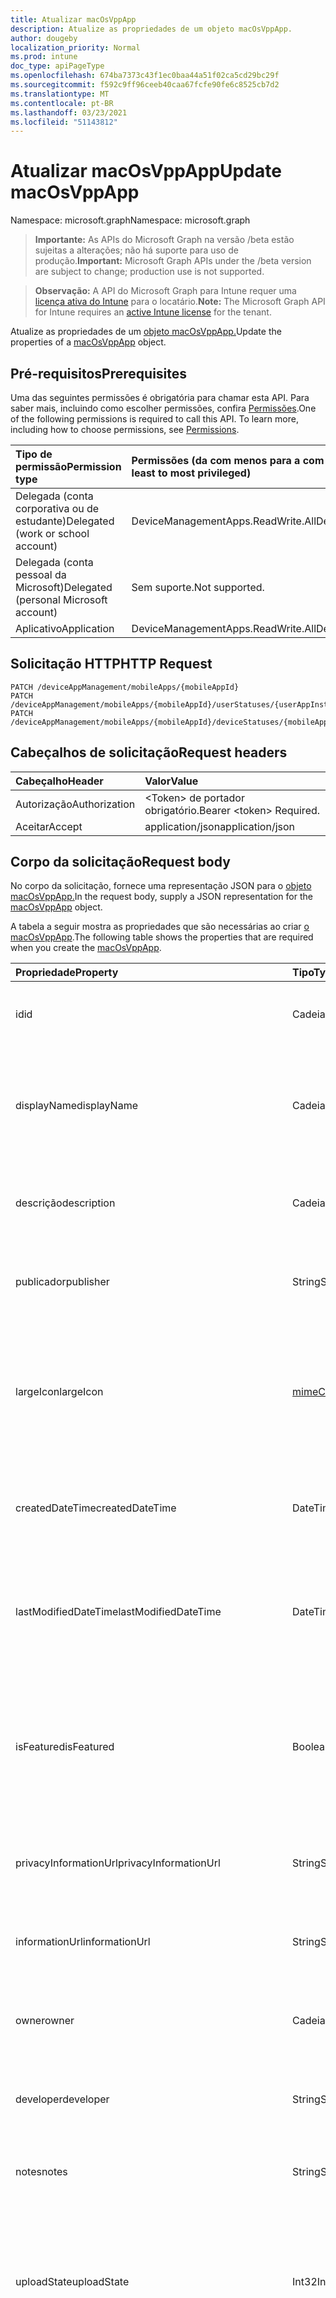 ```yaml
---
title: Atualizar macOsVppApp
description: Atualize as propriedades de um objeto macOsVppApp.
author: dougeby
localization_priority: Normal
ms.prod: intune
doc_type: apiPageType
ms.openlocfilehash: 674ba7373c43f1ec0baa44a51f02ca5cd29bc29f
ms.sourcegitcommit: f592c9ff96ceeb40caa67fcfe90fe6c8525cb7d2
ms.translationtype: MT
ms.contentlocale: pt-BR
ms.lasthandoff: 03/23/2021
ms.locfileid: "51143812"
---
```

# <a name="update-macosvppapp"></a><span data-ttu-id="5bdd4-103">Atualizar macOsVppApp</span><span class="sxs-lookup"><span data-stu-id="5bdd4-103">Update macOsVppApp</span></span>

<span data-ttu-id="5bdd4-104">Namespace: microsoft.graph</span><span class="sxs-lookup"><span data-stu-id="5bdd4-104">Namespace: microsoft.graph</span></span>

> <span data-ttu-id="5bdd4-105">**Importante:** As APIs do Microsoft Graph na versão /beta estão sujeitas a alterações; não há suporte para uso de produção.</span><span class="sxs-lookup"><span data-stu-id="5bdd4-105">**Important:** Microsoft Graph APIs under the /beta version are subject to change; production use is not supported.</span></span>

> <span data-ttu-id="5bdd4-106">**Observação:** A API do Microsoft Graph para Intune requer uma [licença ativa do Intune](https://go.microsoft.com/fwlink/?linkid=839381) para o locatário.</span><span class="sxs-lookup"><span data-stu-id="5bdd4-106">**Note:** The Microsoft Graph API for Intune requires an [active Intune license](https://go.microsoft.com/fwlink/?linkid=839381) for the tenant.</span></span>

<span data-ttu-id="5bdd4-107">Atualize as propriedades de um [objeto macOsVppApp.](../resources/intune-apps-macosvppapp.md)</span><span class="sxs-lookup"><span data-stu-id="5bdd4-107">Update the properties of a [macOsVppApp](../resources/intune-apps-macosvppapp.md) object.</span></span>

## <a name="prerequisites"></a><span data-ttu-id="5bdd4-108">Pré-requisitos</span><span class="sxs-lookup"><span data-stu-id="5bdd4-108">Prerequisites</span></span>
<span data-ttu-id="5bdd4-p101">Uma das seguintes permissões é obrigatória para chamar esta API. Para saber mais, incluindo como escolher permissões, confira [Permissões](/graph/permissions-reference).</span><span class="sxs-lookup"><span data-stu-id="5bdd4-p101">One of the following permissions is required to call this API. To learn more, including how to choose permissions, see [Permissions](/graph/permissions-reference).</span></span>

|<span data-ttu-id="5bdd4-111">Tipo de permissão</span><span class="sxs-lookup"><span data-stu-id="5bdd4-111">Permission type</span></span>|<span data-ttu-id="5bdd4-112">Permissões (da com menos para a com mais privilégios)</span><span class="sxs-lookup"><span data-stu-id="5bdd4-112">Permissions (from least to most privileged)</span></span>|
|:---|:---|
|<span data-ttu-id="5bdd4-113">Delegada (conta corporativa ou de estudante)</span><span class="sxs-lookup"><span data-stu-id="5bdd4-113">Delegated (work or school account)</span></span>|<span data-ttu-id="5bdd4-114">DeviceManagementApps.ReadWrite.All</span><span class="sxs-lookup"><span data-stu-id="5bdd4-114">DeviceManagementApps.ReadWrite.All</span></span>|
|<span data-ttu-id="5bdd4-115">Delegada (conta pessoal da Microsoft)</span><span class="sxs-lookup"><span data-stu-id="5bdd4-115">Delegated (personal Microsoft account)</span></span>|<span data-ttu-id="5bdd4-116">Sem suporte.</span><span class="sxs-lookup"><span data-stu-id="5bdd4-116">Not supported.</span></span>|
|<span data-ttu-id="5bdd4-117">Aplicativo</span><span class="sxs-lookup"><span data-stu-id="5bdd4-117">Application</span></span>|<span data-ttu-id="5bdd4-118">DeviceManagementApps.ReadWrite.All</span><span class="sxs-lookup"><span data-stu-id="5bdd4-118">DeviceManagementApps.ReadWrite.All</span></span>|

## <a name="http-request"></a><span data-ttu-id="5bdd4-119">Solicitação HTTP</span><span class="sxs-lookup"><span data-stu-id="5bdd4-119">HTTP Request</span></span>
<!-- {
  "blockType": "ignored"
}
-->
``` http
PATCH /deviceAppManagement/mobileApps/{mobileAppId}
PATCH /deviceAppManagement/mobileApps/{mobileAppId}/userStatuses/{userAppInstallStatusId}/app
PATCH /deviceAppManagement/mobileApps/{mobileAppId}/deviceStatuses/{mobileAppInstallStatusId}/app
```

## <a name="request-headers"></a><span data-ttu-id="5bdd4-120">Cabeçalhos de solicitação</span><span class="sxs-lookup"><span data-stu-id="5bdd4-120">Request headers</span></span>
|<span data-ttu-id="5bdd4-121">Cabeçalho</span><span class="sxs-lookup"><span data-stu-id="5bdd4-121">Header</span></span>|<span data-ttu-id="5bdd4-122">Valor</span><span class="sxs-lookup"><span data-stu-id="5bdd4-122">Value</span></span>|
|:---|:---|
|<span data-ttu-id="5bdd4-123">Autorização</span><span class="sxs-lookup"><span data-stu-id="5bdd4-123">Authorization</span></span>|<span data-ttu-id="5bdd4-124">&lt;Token&gt; de portador obrigatório.</span><span class="sxs-lookup"><span data-stu-id="5bdd4-124">Bearer &lt;token&gt; Required.</span></span>|
|<span data-ttu-id="5bdd4-125">Aceitar</span><span class="sxs-lookup"><span data-stu-id="5bdd4-125">Accept</span></span>|<span data-ttu-id="5bdd4-126">application/json</span><span class="sxs-lookup"><span data-stu-id="5bdd4-126">application/json</span></span>|

## <a name="request-body"></a><span data-ttu-id="5bdd4-127">Corpo da solicitação</span><span class="sxs-lookup"><span data-stu-id="5bdd4-127">Request body</span></span>
<span data-ttu-id="5bdd4-128">No corpo da solicitação, fornece uma representação JSON para o [objeto macOsVppApp.](../resources/intune-apps-macosvppapp.md)</span><span class="sxs-lookup"><span data-stu-id="5bdd4-128">In the request body, supply a JSON representation for the [macOsVppApp](../resources/intune-apps-macosvppapp.md) object.</span></span>

<span data-ttu-id="5bdd4-129">A tabela a seguir mostra as propriedades que são necessárias ao criar [o macOsVppApp](../resources/intune-apps-macosvppapp.md).</span><span class="sxs-lookup"><span data-stu-id="5bdd4-129">The following table shows the properties that are required when you create the [macOsVppApp](../resources/intune-apps-macosvppapp.md).</span></span>

|<span data-ttu-id="5bdd4-130">Propriedade</span><span class="sxs-lookup"><span data-stu-id="5bdd4-130">Property</span></span>|<span data-ttu-id="5bdd4-131">Tipo</span><span class="sxs-lookup"><span data-stu-id="5bdd4-131">Type</span></span>|<span data-ttu-id="5bdd4-132">Descrição</span><span class="sxs-lookup"><span data-stu-id="5bdd4-132">Description</span></span>|
|:---|:---|:---|
|<span data-ttu-id="5bdd4-133">id</span><span class="sxs-lookup"><span data-stu-id="5bdd4-133">id</span></span>|<span data-ttu-id="5bdd4-134">Cadeia de caracteres</span><span class="sxs-lookup"><span data-stu-id="5bdd4-134">String</span></span>|<span data-ttu-id="5bdd4-135">Chave da entidade.</span><span class="sxs-lookup"><span data-stu-id="5bdd4-135">Key of the entity.</span></span> <span data-ttu-id="5bdd4-136">Herdado de [mobileApp](../resources/intune-shared-mobileapp.md)</span><span class="sxs-lookup"><span data-stu-id="5bdd4-136">Inherited from [mobileApp](../resources/intune-shared-mobileapp.md)</span></span>|
|<span data-ttu-id="5bdd4-137">displayName</span><span class="sxs-lookup"><span data-stu-id="5bdd4-137">displayName</span></span>|<span data-ttu-id="5bdd4-138">Cadeia de caracteres</span><span class="sxs-lookup"><span data-stu-id="5bdd4-138">String</span></span>|<span data-ttu-id="5bdd4-139">O título do aplicativo importado ou definido pelo administrador.</span><span class="sxs-lookup"><span data-stu-id="5bdd4-139">The admin provided or imported title of the app.</span></span> <span data-ttu-id="5bdd4-140">Herdado de [mobileApp](../resources/intune-shared-mobileapp.md)</span><span class="sxs-lookup"><span data-stu-id="5bdd4-140">Inherited from [mobileApp](../resources/intune-shared-mobileapp.md)</span></span>|
|<span data-ttu-id="5bdd4-141">descrição</span><span class="sxs-lookup"><span data-stu-id="5bdd4-141">description</span></span>|<span data-ttu-id="5bdd4-142">Cadeia de caracteres</span><span class="sxs-lookup"><span data-stu-id="5bdd4-142">String</span></span>|<span data-ttu-id="5bdd4-143">A descrição do aplicativo.</span><span class="sxs-lookup"><span data-stu-id="5bdd4-143">The description of the app.</span></span> <span data-ttu-id="5bdd4-144">Herdado de [mobileApp](../resources/intune-shared-mobileapp.md)</span><span class="sxs-lookup"><span data-stu-id="5bdd4-144">Inherited from [mobileApp](../resources/intune-shared-mobileapp.md)</span></span>|
|<span data-ttu-id="5bdd4-145">publicador</span><span class="sxs-lookup"><span data-stu-id="5bdd4-145">publisher</span></span>|<span data-ttu-id="5bdd4-146">String</span><span class="sxs-lookup"><span data-stu-id="5bdd4-146">String</span></span>|<span data-ttu-id="5bdd4-147">O publicador do aplicativo.</span><span class="sxs-lookup"><span data-stu-id="5bdd4-147">The publisher of the app.</span></span> <span data-ttu-id="5bdd4-148">Herdado de [mobileApp](../resources/intune-shared-mobileapp.md)</span><span class="sxs-lookup"><span data-stu-id="5bdd4-148">Inherited from [mobileApp](../resources/intune-shared-mobileapp.md)</span></span>|
|<span data-ttu-id="5bdd4-149">largeIcon</span><span class="sxs-lookup"><span data-stu-id="5bdd4-149">largeIcon</span></span>|[<span data-ttu-id="5bdd4-150">mimeContent</span><span class="sxs-lookup"><span data-stu-id="5bdd4-150">mimeContent</span></span>](../resources/intune-shared-mimecontent.md)|<span data-ttu-id="5bdd4-151">O ícone grande, a ser exibido nos detalhes do aplicativo e usado para o carregamento do ícone.</span><span class="sxs-lookup"><span data-stu-id="5bdd4-151">The large icon, to be displayed in the app details and used for upload of the icon.</span></span> <span data-ttu-id="5bdd4-152">Herdado de [mobileApp](../resources/intune-shared-mobileapp.md)</span><span class="sxs-lookup"><span data-stu-id="5bdd4-152">Inherited from [mobileApp](../resources/intune-shared-mobileapp.md)</span></span>|
|<span data-ttu-id="5bdd4-153">createdDateTime</span><span class="sxs-lookup"><span data-stu-id="5bdd4-153">createdDateTime</span></span>|<span data-ttu-id="5bdd4-154">DateTimeOffset</span><span class="sxs-lookup"><span data-stu-id="5bdd4-154">DateTimeOffset</span></span>|<span data-ttu-id="5bdd4-155">A data e a hora da criação do aplicativo.</span><span class="sxs-lookup"><span data-stu-id="5bdd4-155">The date and time the app was created.</span></span> <span data-ttu-id="5bdd4-156">Herdado de [mobileApp](../resources/intune-shared-mobileapp.md)</span><span class="sxs-lookup"><span data-stu-id="5bdd4-156">Inherited from [mobileApp](../resources/intune-shared-mobileapp.md)</span></span>|
|<span data-ttu-id="5bdd4-157">lastModifiedDateTime</span><span class="sxs-lookup"><span data-stu-id="5bdd4-157">lastModifiedDateTime</span></span>|<span data-ttu-id="5bdd4-158">DateTimeOffset</span><span class="sxs-lookup"><span data-stu-id="5bdd4-158">DateTimeOffset</span></span>|<span data-ttu-id="5bdd4-159">A data e a hora que o aplicativo foi modificado pela última vez.</span><span class="sxs-lookup"><span data-stu-id="5bdd4-159">The date and time the app was last modified.</span></span> <span data-ttu-id="5bdd4-160">Herdado de [mobileApp](../resources/intune-shared-mobileapp.md)</span><span class="sxs-lookup"><span data-stu-id="5bdd4-160">Inherited from [mobileApp](../resources/intune-shared-mobileapp.md)</span></span>|
|<span data-ttu-id="5bdd4-161">isFeatured</span><span class="sxs-lookup"><span data-stu-id="5bdd4-161">isFeatured</span></span>|<span data-ttu-id="5bdd4-162">Boolean</span><span class="sxs-lookup"><span data-stu-id="5bdd4-162">Boolean</span></span>|<span data-ttu-id="5bdd4-163">O valor que indica se o aplicativo está marcado como em destaque pelo administrador. Herdado de [mobileApp](../resources/intune-shared-mobileapp.md)</span><span class="sxs-lookup"><span data-stu-id="5bdd4-163">The value indicating whether the app is marked as featured by the admin. Inherited from [mobileApp](../resources/intune-shared-mobileapp.md)</span></span>|
|<span data-ttu-id="5bdd4-164">privacyInformationUrl</span><span class="sxs-lookup"><span data-stu-id="5bdd4-164">privacyInformationUrl</span></span>|<span data-ttu-id="5bdd4-165">String</span><span class="sxs-lookup"><span data-stu-id="5bdd4-165">String</span></span>|<span data-ttu-id="5bdd4-166">A URL da declaração de privacidade.</span><span class="sxs-lookup"><span data-stu-id="5bdd4-166">The privacy statement Url.</span></span> <span data-ttu-id="5bdd4-167">Herdado de [mobileApp](../resources/intune-shared-mobileapp.md)</span><span class="sxs-lookup"><span data-stu-id="5bdd4-167">Inherited from [mobileApp](../resources/intune-shared-mobileapp.md)</span></span>|
|<span data-ttu-id="5bdd4-168">informationUrl</span><span class="sxs-lookup"><span data-stu-id="5bdd4-168">informationUrl</span></span>|<span data-ttu-id="5bdd4-169">String</span><span class="sxs-lookup"><span data-stu-id="5bdd4-169">String</span></span>|<span data-ttu-id="5bdd4-170">A URL de informações adicionais.</span><span class="sxs-lookup"><span data-stu-id="5bdd4-170">The more information Url.</span></span> <span data-ttu-id="5bdd4-171">Herdado de [mobileApp](../resources/intune-shared-mobileapp.md)</span><span class="sxs-lookup"><span data-stu-id="5bdd4-171">Inherited from [mobileApp](../resources/intune-shared-mobileapp.md)</span></span>|
|<span data-ttu-id="5bdd4-172">owner</span><span class="sxs-lookup"><span data-stu-id="5bdd4-172">owner</span></span>|<span data-ttu-id="5bdd4-173">Cadeia de caracteres</span><span class="sxs-lookup"><span data-stu-id="5bdd4-173">String</span></span>|<span data-ttu-id="5bdd4-174">O proprietário do conteúdo.</span><span class="sxs-lookup"><span data-stu-id="5bdd4-174">The owner of the app.</span></span> <span data-ttu-id="5bdd4-175">Herdado de [mobileApp](../resources/intune-shared-mobileapp.md)</span><span class="sxs-lookup"><span data-stu-id="5bdd4-175">Inherited from [mobileApp](../resources/intune-shared-mobileapp.md)</span></span>|
|<span data-ttu-id="5bdd4-176">developer</span><span class="sxs-lookup"><span data-stu-id="5bdd4-176">developer</span></span>|<span data-ttu-id="5bdd4-177">String</span><span class="sxs-lookup"><span data-stu-id="5bdd4-177">String</span></span>|<span data-ttu-id="5bdd4-178">O desenvolvedor do aplicativo.</span><span class="sxs-lookup"><span data-stu-id="5bdd4-178">The developer of the app.</span></span> <span data-ttu-id="5bdd4-179">Herdado de [mobileApp](../resources/intune-shared-mobileapp.md)</span><span class="sxs-lookup"><span data-stu-id="5bdd4-179">Inherited from [mobileApp](../resources/intune-shared-mobileapp.md)</span></span>|
|<span data-ttu-id="5bdd4-180">notes</span><span class="sxs-lookup"><span data-stu-id="5bdd4-180">notes</span></span>|<span data-ttu-id="5bdd4-181">String</span><span class="sxs-lookup"><span data-stu-id="5bdd4-181">String</span></span>|<span data-ttu-id="5bdd4-182">Anotações do aplicativo.</span><span class="sxs-lookup"><span data-stu-id="5bdd4-182">Notes for the app.</span></span> <span data-ttu-id="5bdd4-183">Herdado de [mobileApp](../resources/intune-shared-mobileapp.md)</span><span class="sxs-lookup"><span data-stu-id="5bdd4-183">Inherited from [mobileApp](../resources/intune-shared-mobileapp.md)</span></span>|
|<span data-ttu-id="5bdd4-184">uploadState</span><span class="sxs-lookup"><span data-stu-id="5bdd4-184">uploadState</span></span>|<span data-ttu-id="5bdd4-185">Int32</span><span class="sxs-lookup"><span data-stu-id="5bdd4-185">Int32</span></span>|<span data-ttu-id="5bdd4-186">O estado de carregamento.</span><span class="sxs-lookup"><span data-stu-id="5bdd4-186">The upload state.</span></span> <span data-ttu-id="5bdd4-187">Os valores possíveis são: 0 - `Not Ready` , 1 - `Ready` , 2 - `Processing` .</span><span class="sxs-lookup"><span data-stu-id="5bdd4-187">Possible values are: 0 - `Not Ready`, 1 - `Ready`, 2 - `Processing`.</span></span> <span data-ttu-id="5bdd4-188">Herdado de [mobileApp](../resources/intune-shared-mobileapp.md)</span><span class="sxs-lookup"><span data-stu-id="5bdd4-188">Inherited from [mobileApp](../resources/intune-shared-mobileapp.md)</span></span>|
|<span data-ttu-id="5bdd4-189">publishingState</span><span class="sxs-lookup"><span data-stu-id="5bdd4-189">publishingState</span></span>|[<span data-ttu-id="5bdd4-190">mobileAppPublishingState</span><span class="sxs-lookup"><span data-stu-id="5bdd4-190">mobileAppPublishingState</span></span>](../resources/intune-apps-mobileapppublishingstate.md)|<span data-ttu-id="5bdd4-191">O estado de publicação do aplicativo.</span><span class="sxs-lookup"><span data-stu-id="5bdd4-191">The publishing state for the app.</span></span> <span data-ttu-id="5bdd4-192">O aplicativo não pode ser assinado, a menos que ele seja publicado.</span><span class="sxs-lookup"><span data-stu-id="5bdd4-192">The app cannot be assigned unless the app is published.</span></span> <span data-ttu-id="5bdd4-193">Herdado de [mobileApp](../resources/intune-shared-mobileapp.md).</span><span class="sxs-lookup"><span data-stu-id="5bdd4-193">Inherited from [mobileApp](../resources/intune-shared-mobileapp.md).</span></span> <span data-ttu-id="5bdd4-194">Os valores possíveis são: `notPublished`, `processing`, `published`.</span><span class="sxs-lookup"><span data-stu-id="5bdd4-194">Possible values are: `notPublished`, `processing`, `published`.</span></span>|
|<span data-ttu-id="5bdd4-195">isAssigned</span><span class="sxs-lookup"><span data-stu-id="5bdd4-195">isAssigned</span></span>|<span data-ttu-id="5bdd4-196">Boolean</span><span class="sxs-lookup"><span data-stu-id="5bdd4-196">Boolean</span></span>|<span data-ttu-id="5bdd4-197">O valor que indica se o aplicativo é atribuído a pelo menos um grupo.</span><span class="sxs-lookup"><span data-stu-id="5bdd4-197">The value indicating whether the app is assigned to at least one group.</span></span> <span data-ttu-id="5bdd4-198">Herdado de [mobileApp](../resources/intune-shared-mobileapp.md)</span><span class="sxs-lookup"><span data-stu-id="5bdd4-198">Inherited from [mobileApp](../resources/intune-shared-mobileapp.md)</span></span>|
|<span data-ttu-id="5bdd4-199">roleScopeTagIds</span><span class="sxs-lookup"><span data-stu-id="5bdd4-199">roleScopeTagIds</span></span>|<span data-ttu-id="5bdd4-200">Coleção de cadeias de caracteres</span><span class="sxs-lookup"><span data-stu-id="5bdd4-200">String collection</span></span>|<span data-ttu-id="5bdd4-201">Lista de ids de marca de escopo para este aplicativo móvel.</span><span class="sxs-lookup"><span data-stu-id="5bdd4-201">List of scope tag ids for this mobile app.</span></span> <span data-ttu-id="5bdd4-202">Herdado de [mobileApp](../resources/intune-shared-mobileapp.md)</span><span class="sxs-lookup"><span data-stu-id="5bdd4-202">Inherited from [mobileApp](../resources/intune-shared-mobileapp.md)</span></span>|
|<span data-ttu-id="5bdd4-203">dependentAppCount</span><span class="sxs-lookup"><span data-stu-id="5bdd4-203">dependentAppCount</span></span>|<span data-ttu-id="5bdd4-204">Int32</span><span class="sxs-lookup"><span data-stu-id="5bdd4-204">Int32</span></span>|<span data-ttu-id="5bdd4-205">O número total de dependências que o aplicativo filho tem.</span><span class="sxs-lookup"><span data-stu-id="5bdd4-205">The total number of dependencies the child app has.</span></span> <span data-ttu-id="5bdd4-206">Herdado de [mobileApp](../resources/intune-shared-mobileapp.md)</span><span class="sxs-lookup"><span data-stu-id="5bdd4-206">Inherited from [mobileApp](../resources/intune-shared-mobileapp.md)</span></span>|
|<span data-ttu-id="5bdd4-207">supersedingAppCount</span><span class="sxs-lookup"><span data-stu-id="5bdd4-207">supersedingAppCount</span></span>|<span data-ttu-id="5bdd4-208">Int32</span><span class="sxs-lookup"><span data-stu-id="5bdd4-208">Int32</span></span>|<span data-ttu-id="5bdd4-209">O número total de aplicativos que esse aplicativo sobressede direta ou indiretamente.</span><span class="sxs-lookup"><span data-stu-id="5bdd4-209">The total number of apps this app directly or indirectly supersedes.</span></span> <span data-ttu-id="5bdd4-210">Herdado de [mobileApp](../resources/intune-shared-mobileapp.md)</span><span class="sxs-lookup"><span data-stu-id="5bdd4-210">Inherited from [mobileApp](../resources/intune-shared-mobileapp.md)</span></span>|
|<span data-ttu-id="5bdd4-211">supersededAppCount</span><span class="sxs-lookup"><span data-stu-id="5bdd4-211">supersededAppCount</span></span>|<span data-ttu-id="5bdd4-212">Int32</span><span class="sxs-lookup"><span data-stu-id="5bdd4-212">Int32</span></span>|<span data-ttu-id="5bdd4-213">O número total de aplicativos pelos quais esse aplicativo é, direta ou indiretamente, é suplido.</span><span class="sxs-lookup"><span data-stu-id="5bdd4-213">The total number of apps this app is directly or indirectly superseded by.</span></span> <span data-ttu-id="5bdd4-214">Herdado de [mobileApp](../resources/intune-shared-mobileapp.md)</span><span class="sxs-lookup"><span data-stu-id="5bdd4-214">Inherited from [mobileApp](../resources/intune-shared-mobileapp.md)</span></span>|
|<span data-ttu-id="5bdd4-215">usedLicenseCount</span><span class="sxs-lookup"><span data-stu-id="5bdd4-215">usedLicenseCount</span></span>|<span data-ttu-id="5bdd4-216">Int32</span><span class="sxs-lookup"><span data-stu-id="5bdd4-216">Int32</span></span>|<span data-ttu-id="5bdd4-217">O número de aplicativos VPP em uso.</span><span class="sxs-lookup"><span data-stu-id="5bdd4-217">The number of VPP licenses in use.</span></span>|
|<span data-ttu-id="5bdd4-218">totalLicenseCount</span><span class="sxs-lookup"><span data-stu-id="5bdd4-218">totalLicenseCount</span></span>|<span data-ttu-id="5bdd4-219">Int32</span><span class="sxs-lookup"><span data-stu-id="5bdd4-219">Int32</span></span>|<span data-ttu-id="5bdd4-220">O número total de licenças VPP.</span><span class="sxs-lookup"><span data-stu-id="5bdd4-220">The total number of VPP licenses.</span></span>|
|<span data-ttu-id="5bdd4-221">releaseDateTime</span><span class="sxs-lookup"><span data-stu-id="5bdd4-221">releaseDateTime</span></span>|<span data-ttu-id="5bdd4-222">DateTimeOffset</span><span class="sxs-lookup"><span data-stu-id="5bdd4-222">DateTimeOffset</span></span>|<span data-ttu-id="5bdd4-223">A data e a hora de lançamento do aplicativo VPP.</span><span class="sxs-lookup"><span data-stu-id="5bdd4-223">The VPP application release date and time.</span></span>|
|<span data-ttu-id="5bdd4-224">appStoreUrl</span><span class="sxs-lookup"><span data-stu-id="5bdd4-224">appStoreUrl</span></span>|<span data-ttu-id="5bdd4-225">String</span><span class="sxs-lookup"><span data-stu-id="5bdd4-225">String</span></span>|<span data-ttu-id="5bdd4-226">A URL da loja.</span><span class="sxs-lookup"><span data-stu-id="5bdd4-226">The store URL.</span></span>|
|<span data-ttu-id="5bdd4-227">licensingType</span><span class="sxs-lookup"><span data-stu-id="5bdd4-227">licensingType</span></span>|[<span data-ttu-id="5bdd4-228">vppLicensingType</span><span class="sxs-lookup"><span data-stu-id="5bdd4-228">vppLicensingType</span></span>](../resources/intune-apps-vpplicensingtype.md)|<span data-ttu-id="5bdd4-229">O tipo de licença com suporte.</span><span class="sxs-lookup"><span data-stu-id="5bdd4-229">The supported License Type.</span></span>|
|<span data-ttu-id="5bdd4-230">vppTokenOrganizationName</span><span class="sxs-lookup"><span data-stu-id="5bdd4-230">vppTokenOrganizationName</span></span>|<span data-ttu-id="5bdd4-231">String</span><span class="sxs-lookup"><span data-stu-id="5bdd4-231">String</span></span>|<span data-ttu-id="5bdd4-232">A organização associada ao Token do Programa de Compra por Volume da Apple</span><span class="sxs-lookup"><span data-stu-id="5bdd4-232">The organization associated with the Apple Volume Purchase Program Token</span></span>|
|<span data-ttu-id="5bdd4-233">vppTokenAccountType</span><span class="sxs-lookup"><span data-stu-id="5bdd4-233">vppTokenAccountType</span></span>|[<span data-ttu-id="5bdd4-234">vppTokenAccountType</span><span class="sxs-lookup"><span data-stu-id="5bdd4-234">vppTokenAccountType</span></span>](../resources/intune-shared-vpptokenaccounttype.md)|<span data-ttu-id="5bdd4-235">O tipo de programa de compra por volume ao qual o Token do Programa de Compra por Volume da Apple especificado está associado.</span><span class="sxs-lookup"><span data-stu-id="5bdd4-235">The type of volume purchase program which the given Apple Volume Purchase Program Token is associated with.</span></span> <span data-ttu-id="5bdd4-236">Os valores possíveis são: `business`, `education`.</span><span class="sxs-lookup"><span data-stu-id="5bdd4-236">Possible values are: `business`, `education`.</span></span> <span data-ttu-id="5bdd4-237">Os valores possíveis são: `business`, `education`.</span><span class="sxs-lookup"><span data-stu-id="5bdd4-237">Possible values are: `business`, `education`.</span></span>|
|<span data-ttu-id="5bdd4-238">vppTokenAppleId</span><span class="sxs-lookup"><span data-stu-id="5bdd4-238">vppTokenAppleId</span></span>|<span data-ttu-id="5bdd4-239">String</span><span class="sxs-lookup"><span data-stu-id="5bdd4-239">String</span></span>|<span data-ttu-id="5bdd4-240">O Apple Id associado ao Token do Programa de Compra de Volume da Apple.</span><span class="sxs-lookup"><span data-stu-id="5bdd4-240">The Apple Id associated with the given Apple Volume Purchase Program Token.</span></span>|
|<span data-ttu-id="5bdd4-241">bundleId</span><span class="sxs-lookup"><span data-stu-id="5bdd4-241">bundleId</span></span>|<span data-ttu-id="5bdd4-242">String</span><span class="sxs-lookup"><span data-stu-id="5bdd4-242">String</span></span>|<span data-ttu-id="5bdd4-243">O Nome da Identidade.</span><span class="sxs-lookup"><span data-stu-id="5bdd4-243">The Identity Name.</span></span>|
|<span data-ttu-id="5bdd4-244">vppTokenId</span><span class="sxs-lookup"><span data-stu-id="5bdd4-244">vppTokenId</span></span>|<span data-ttu-id="5bdd4-245">Cadeia de caracteres</span><span class="sxs-lookup"><span data-stu-id="5bdd4-245">String</span></span>|<span data-ttu-id="5bdd4-246">Identificador do token VPP associado a este aplicativo.</span><span class="sxs-lookup"><span data-stu-id="5bdd4-246">Identifier of the VPP token associated with this app.</span></span>|
|<span data-ttu-id="5bdd4-247">revokeLicenseActionResults</span><span class="sxs-lookup"><span data-stu-id="5bdd4-247">revokeLicenseActionResults</span></span>|<span data-ttu-id="5bdd4-248">[coleção macOsVppAppRevokeLicensesActionResult](../resources/intune-apps-macosvppapprevokelicensesactionresult.md)</span><span class="sxs-lookup"><span data-stu-id="5bdd4-248">[macOsVppAppRevokeLicensesActionResult](../resources/intune-apps-macosvppapprevokelicensesactionresult.md) collection</span></span>|<span data-ttu-id="5bdd4-249">Resultados de revogar ações de licença neste aplicativo.</span><span class="sxs-lookup"><span data-stu-id="5bdd4-249">Results of revoke license actions on this app.</span></span>|



## <a name="response"></a><span data-ttu-id="5bdd4-250">Resposta</span><span class="sxs-lookup"><span data-stu-id="5bdd4-250">Response</span></span>
<span data-ttu-id="5bdd4-251">Se tiver êxito, este método retornará um código de resposta e um `200 OK` [objeto macOsVppApp](../resources/intune-apps-macosvppapp.md) atualizado no corpo da resposta.</span><span class="sxs-lookup"><span data-stu-id="5bdd4-251">If successful, this method returns a `200 OK` response code and an updated [macOsVppApp](../resources/intune-apps-macosvppapp.md) object in the response body.</span></span>

## <a name="example"></a><span data-ttu-id="5bdd4-252">Exemplo</span><span class="sxs-lookup"><span data-stu-id="5bdd4-252">Example</span></span>

### <a name="request"></a><span data-ttu-id="5bdd4-253">Solicitação</span><span class="sxs-lookup"><span data-stu-id="5bdd4-253">Request</span></span>
<span data-ttu-id="5bdd4-254">Este é um exemplo da solicitação.</span><span class="sxs-lookup"><span data-stu-id="5bdd4-254">Here is an example of the request.</span></span>
``` http
PATCH https://graph.microsoft.com/beta/deviceAppManagement/mobileApps/{mobileAppId}
Content-type: application/json
Content-length: 1926

{
  "@odata.type": "#microsoft.graph.macOsVppApp",
  "displayName": "Display Name value",
  "description": "Description value",
  "publisher": "Publisher value",
  "largeIcon": {
    "@odata.type": "microsoft.graph.mimeContent",
    "type": "Type value",
    "value": "dmFsdWU="
  },
  "isFeatured": true,
  "privacyInformationUrl": "https://example.com/privacyInformationUrl/",
  "informationUrl": "https://example.com/informationUrl/",
  "owner": "Owner value",
  "developer": "Developer value",
  "notes": "Notes value",
  "uploadState": 11,
  "publishingState": "processing",
  "isAssigned": true,
  "roleScopeTagIds": [
    "Role Scope Tag Ids value"
  ],
  "dependentAppCount": 1,
  "supersedingAppCount": 3,
  "supersededAppCount": 2,
  "usedLicenseCount": 0,
  "totalLicenseCount": 1,
  "releaseDateTime": "2017-01-01T00:01:34.7470482-08:00",
  "appStoreUrl": "https://example.com/appStoreUrl/",
  "licensingType": {
    "@odata.type": "microsoft.graph.vppLicensingType",
    "supportUserLicensing": true,
    "supportDeviceLicensing": true,
    "supportsUserLicensing": true,
    "supportsDeviceLicensing": true
  },
  "vppTokenOrganizationName": "Vpp Token Organization Name value",
  "vppTokenAccountType": "education",
  "vppTokenAppleId": "Vpp Token Apple Id value",
  "bundleId": "Bundle Id value",
  "vppTokenId": "Vpp Token Id value",
  "revokeLicenseActionResults": [
    {
      "@odata.type": "microsoft.graph.macOsVppAppRevokeLicensesActionResult",
      "userId": "User Id value",
      "managedDeviceId": "Managed Device Id value",
      "totalLicensesCount": 2,
      "failedLicensesCount": 3,
      "actionFailureReason": "appleFailure",
      "actionName": "Action Name value",
      "actionState": "pending",
      "startDateTime": "2016-12-31T23:58:46.7156189-08:00",
      "lastUpdatedDateTime": "2017-01-01T00:00:56.8321556-08:00"
    }
  ]
}
```

### <a name="response"></a><span data-ttu-id="5bdd4-255">Resposta</span><span class="sxs-lookup"><span data-stu-id="5bdd4-255">Response</span></span>
<span data-ttu-id="5bdd4-p122">Veja a seguir um exemplo da resposta. Observação: o objeto response mostrado aqui pode estar truncado por motivos de concisão. Todas as propriedades serão retornadas de uma chamada real.</span><span class="sxs-lookup"><span data-stu-id="5bdd4-p122">Here is an example of the response. Note: The response object shown here may be truncated for brevity. All of the properties will be returned from an actual call.</span></span>
``` http
HTTP/1.1 200 OK
Content-Type: application/json
Content-Length: 2098

{
  "@odata.type": "#microsoft.graph.macOsVppApp",
  "id": "10b95265-5265-10b9-6552-b9106552b910",
  "displayName": "Display Name value",
  "description": "Description value",
  "publisher": "Publisher value",
  "largeIcon": {
    "@odata.type": "microsoft.graph.mimeContent",
    "type": "Type value",
    "value": "dmFsdWU="
  },
  "createdDateTime": "2017-01-01T00:02:43.5775965-08:00",
  "lastModifiedDateTime": "2017-01-01T00:00:35.1329464-08:00",
  "isFeatured": true,
  "privacyInformationUrl": "https://example.com/privacyInformationUrl/",
  "informationUrl": "https://example.com/informationUrl/",
  "owner": "Owner value",
  "developer": "Developer value",
  "notes": "Notes value",
  "uploadState": 11,
  "publishingState": "processing",
  "isAssigned": true,
  "roleScopeTagIds": [
    "Role Scope Tag Ids value"
  ],
  "dependentAppCount": 1,
  "supersedingAppCount": 3,
  "supersededAppCount": 2,
  "usedLicenseCount": 0,
  "totalLicenseCount": 1,
  "releaseDateTime": "2017-01-01T00:01:34.7470482-08:00",
  "appStoreUrl": "https://example.com/appStoreUrl/",
  "licensingType": {
    "@odata.type": "microsoft.graph.vppLicensingType",
    "supportUserLicensing": true,
    "supportDeviceLicensing": true,
    "supportsUserLicensing": true,
    "supportsDeviceLicensing": true
  },
  "vppTokenOrganizationName": "Vpp Token Organization Name value",
  "vppTokenAccountType": "education",
  "vppTokenAppleId": "Vpp Token Apple Id value",
  "bundleId": "Bundle Id value",
  "vppTokenId": "Vpp Token Id value",
  "revokeLicenseActionResults": [
    {
      "@odata.type": "microsoft.graph.macOsVppAppRevokeLicensesActionResult",
      "userId": "User Id value",
      "managedDeviceId": "Managed Device Id value",
      "totalLicensesCount": 2,
      "failedLicensesCount": 3,
      "actionFailureReason": "appleFailure",
      "actionName": "Action Name value",
      "actionState": "pending",
      "startDateTime": "2016-12-31T23:58:46.7156189-08:00",
      "lastUpdatedDateTime": "2017-01-01T00:00:56.8321556-08:00"
    }
  ]
}
```




